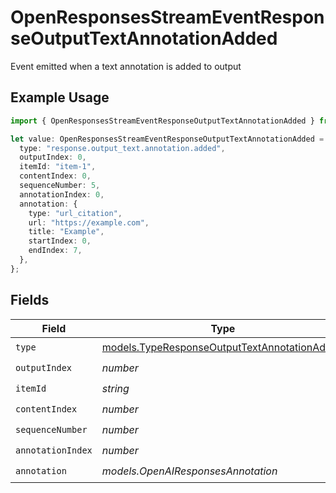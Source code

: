 # OpenResponsesStreamEventResponseOutputTextAnnotationAdded

Event emitted when a text annotation is added to output

## Example Usage

```typescript
import { OpenResponsesStreamEventResponseOutputTextAnnotationAdded } from "@openrouter/sdk/models";

let value: OpenResponsesStreamEventResponseOutputTextAnnotationAdded = {
  type: "response.output_text.annotation.added",
  outputIndex: 0,
  itemId: "item-1",
  contentIndex: 0,
  sequenceNumber: 5,
  annotationIndex: 0,
  annotation: {
    type: "url_citation",
    url: "https://example.com",
    title: "Example",
    startIndex: 0,
    endIndex: 7,
  },
};
```

## Fields

| Field                                                                                              | Type                                                                                               | Required                                                                                           | Description                                                                                        |
| -------------------------------------------------------------------------------------------------- | -------------------------------------------------------------------------------------------------- | -------------------------------------------------------------------------------------------------- | -------------------------------------------------------------------------------------------------- |
| `type`                                                                                             | [models.TypeResponseOutputTextAnnotationAdded](../models/typeresponseoutputtextannotationadded.md) | :heavy_check_mark:                                                                                 | N/A                                                                                                |
| `outputIndex`                                                                                      | *number*                                                                                           | :heavy_check_mark:                                                                                 | N/A                                                                                                |
| `itemId`                                                                                           | *string*                                                                                           | :heavy_check_mark:                                                                                 | N/A                                                                                                |
| `contentIndex`                                                                                     | *number*                                                                                           | :heavy_check_mark:                                                                                 | N/A                                                                                                |
| `sequenceNumber`                                                                                   | *number*                                                                                           | :heavy_check_mark:                                                                                 | N/A                                                                                                |
| `annotationIndex`                                                                                  | *number*                                                                                           | :heavy_check_mark:                                                                                 | N/A                                                                                                |
| `annotation`                                                                                       | *models.OpenAIResponsesAnnotation*                                                                 | :heavy_check_mark:                                                                                 | N/A                                                                                                |
